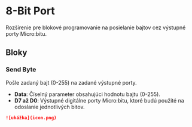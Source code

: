 # 8-Bit Port

Rozšírenie pre blokové programovanie na posielanie bajtov cez výstupné porty Micro:bitu.

## Bloky

### Send Byte
Pošle zadaný bajt (0-255) na zadané výstupné porty.

- **Data**: Číselný parameter obsahujúci hodnotu bajtu (0-255).
- **D7 až D0**: Výstupné digitálne porty Micro:bitu, ktoré budú použité na odoslanie jednotlivých bitov.

```markdown
![ukážka](icon.png)
